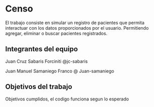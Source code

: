 # Censo

El trabajo consiste en simular un registro de pacientes que permita interactuar con los datos proporcionados por el usuario. Permitiendo agregar, eliminar o buscar pacientes registrados.

## Integrantes del equipo

Juan Cruz Sabaris Forciniti @jc-sabaris

Juan Manuel Samaniego Franco @ Juan-samaniego

## Objetivos del trabajo

Objetivos cumplidos, el codigo funciona segun lo esperado
